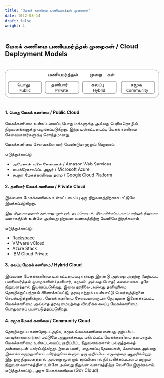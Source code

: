 ```yaml
---
title: 'மேகக் கணிமை பணியமர்த்தல் முறைகள்'
date: 2022-08-14
draft: false
weight: 4
---
```


## __மேகக் கணிமை பணியமர்த்தல் முறைகள் / Cloud Deployment Models__
<br>
<img src="images/cloud-ta/cloud-deployment-model-ta.svg">

<br>
<br>

#### 1. பொது மேகக் கணிமை / Public Cloud
மேகக்கணிமை உள்கட்டமைப்பு பொது மக்களுக்கு அல்லது பெரிய தொழில் நிறுவனங்களுக்கு வழங்கப்படுகிறது. இந்த உள்கட்டமைப்பு மேகக் கணிமை சேவையாளர்களுக்கு சொந்தமானது.

மேகக்கணிமை சேவைகளை யார் வேண்டுமானாலும் பெறலாம் 

எடுத்துக்காட்டு
* அமேசான் வலை சேவைகள் / Amazon Web Services
* மைக்ரோசாஃப்ட் அசூர் / Microsoft Azure
* கூகுள் மேகக்கணிமை தளம் / Google Cloud Platform


#### 2. தனியார் மேகக் கணிமை / Private Cloud

இவ்வகை மேகக்கணிமை உள்கட்டமைப்பு ஒரு நிறுவனத்திற்காக மட்டுமே இயக்கப்படுகிறது. 

இது நிறுவனத்தால் அல்லது மூன்றாம் தரப்பினரால் நிர்வகிக்கப்படலாம் மற்றும் நிறுவன வளாகத்தின் உள்ளே அல்லது நிறுவன வளாகத்திற்கு வெளியே இருக்கலாம்

எடுத்துக்காட்டு:
* Rackspace
* VMware vCloud
* Azure Stack
* IBM Cloud Private

#### 3. கலப்பு மேகக் கணிமை / Hybrid Cloud

இவ்வகை மேகக்கணிமை உள்கட்டமைப்பு என்பது இரண்டு அல்லது அதற்கு மேற்பட்ட பணியமர்த்தல் முறைகளின் (தனியார், சமூகம் அல்லது பொது) கலவையாக. ஒரே நிறுவனத்தால் இயக்கப்படுகிறது. இவை தரநிலை அல்லது தனியுரிமை தொழில்நுட்பத்தால் பிணைக்கப்பட்டு, தரவு மற்றும் பயன்பாட்டு பெயர்வுத்திறனை செயல்படுத்துகின்றன. மேகக் கணிமை சேவையாளருடன் நேரடியாக இணைக்கப்பட்ட மேகக்கணிமை அல்லாத தரவு மையத்தை விவரிக்க கலப்பு மேகக்கணிமை பொதுவாகப் பயன்படுத்தப்படுகிறது.


#### 4. சமூக மேகக் கணிமை / Community Cloud

தொழில்நுட்ப கண்ணோட்டத்தில், சமூக மேகக்கணிமை என்பது குறிப்பிட்ட வாடிக்கையாளர்கள் மட்டுமே அணுகக்கூடிய பகிரப்பட்ட மேகக்கணிமை தளமாகும். மேகக்கணிமை உள்கட்டமைப்பு குறிப்பிட்ட நிறுவனங்களால் பல்குத்தகைத் தன்மையுடன் பகிரப்படுகிறது. இவை பணி, பாதுகாப்பு தேவைகள், கொள்கை அல்லது இணக்க கருத்துகளைப் பகிர்ந்துகொள்ளும் ஒரு குறிப்பிட்ட சமூகத்தை ஆதரிக்கிறது. இது ஒரு நிறுவனத்தால் அல்லது மூன்றாம் தரப்பினரால் நிர்வகிக்கப்படலாம் மற்றும் நிறுவன வளாகத்தின் உள்ளே அல்லது நிறுவன வளாகத்திற்கு வெளியே இருக்கலாம். எடுத்துக்காட்டு., அரசு மேகக்கணிமை (Gov Cloud)